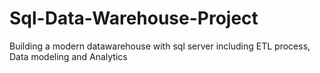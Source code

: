 # Sql-Data-Warehouse-Project
Building a modern datawarehouse with sql server including ETL process, Data modeling and Analytics
